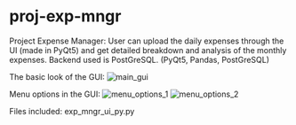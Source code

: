 # proj-exp-mngr
Project Expense Manager: User can upload the daily expenses through the UI (made in PyQt5) and get detailed breakdown and analysis of the monthly expenses. Backend used is PostGreSQL.
(PyQt5, Pandas, PostGreSQL)

The basic look of the GUI:
![main_gui](https://user-images.githubusercontent.com/65690123/121059119-64e0c600-c7c1-11eb-84fa-d6757f2eaa0d.png)

Menu options in the GUI:
![menu_options_1](https://user-images.githubusercontent.com/65690123/121059166-70cc8800-c7c1-11eb-9d83-07a9edf058ac.png)
![menu_options_2](https://user-images.githubusercontent.com/65690123/121059180-74600f00-c7c1-11eb-9ab9-f12f91ccc07d.png)

Files included: exp_mngr_ui_py.py 
